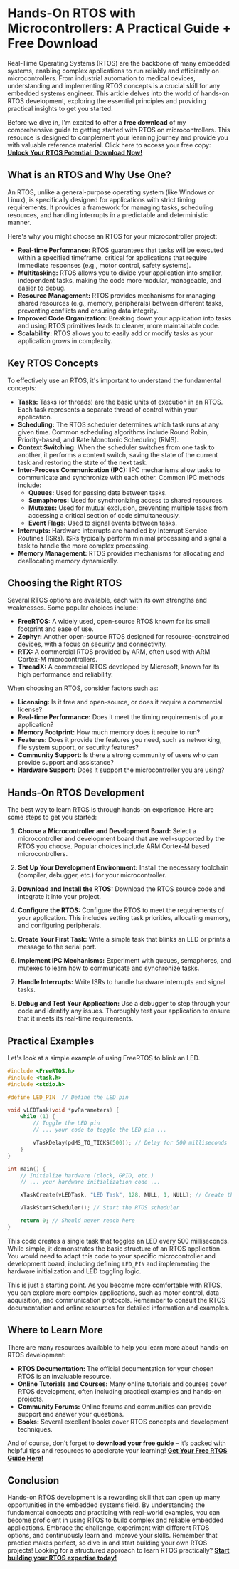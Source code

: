 # Hands-On RTOS with Microcontrollers: A Practical Guide + Free Download

Real-Time Operating Systems (RTOS) are the backbone of many embedded systems, enabling complex applications to run reliably and efficiently on microcontrollers. From industrial automation to medical devices, understanding and implementing RTOS concepts is a crucial skill for any embedded systems engineer. This article delves into the world of hands-on RTOS development, exploring the essential principles and providing practical insights to get you started.

Before we dive in, I'm excited to offer a **free download** of my comprehensive guide to getting started with RTOS on microcontrollers. This resource is designed to complement your learning journey and provide you with valuable reference material. Click here to access your free copy: [**Unlock Your RTOS Potential: Download Now!**](https://udemywork.com/hands-on-rtos-with-microcontrollers)

## What is an RTOS and Why Use One?

An RTOS, unlike a general-purpose operating system (like Windows or Linux), is specifically designed for applications with strict timing requirements. It provides a framework for managing tasks, scheduling resources, and handling interrupts in a predictable and deterministic manner.

Here's why you might choose an RTOS for your microcontroller project:

*   **Real-time Performance:** RTOS guarantees that tasks will be executed within a specified timeframe, critical for applications that require immediate responses (e.g., motor control, safety systems).
*   **Multitasking:** RTOS allows you to divide your application into smaller, independent tasks, making the code more modular, manageable, and easier to debug.
*   **Resource Management:** RTOS provides mechanisms for managing shared resources (e.g., memory, peripherals) between different tasks, preventing conflicts and ensuring data integrity.
*   **Improved Code Organization:** Breaking down your application into tasks and using RTOS primitives leads to cleaner, more maintainable code.
*   **Scalability:** RTOS allows you to easily add or modify tasks as your application grows in complexity.

## Key RTOS Concepts

To effectively use an RTOS, it's important to understand the fundamental concepts:

*   **Tasks:** Tasks (or threads) are the basic units of execution in an RTOS. Each task represents a separate thread of control within your application.
*   **Scheduling:** The RTOS scheduler determines which task runs at any given time. Common scheduling algorithms include Round Robin, Priority-based, and Rate Monotonic Scheduling (RMS).
*   **Context Switching:** When the scheduler switches from one task to another, it performs a context switch, saving the state of the current task and restoring the state of the next task.
*   **Inter-Process Communication (IPC):** IPC mechanisms allow tasks to communicate and synchronize with each other. Common IPC methods include:
    *   **Queues:** Used for passing data between tasks.
    *   **Semaphores:** Used for synchronizing access to shared resources.
    *   **Mutexes:** Used for mutual exclusion, preventing multiple tasks from accessing a critical section of code simultaneously.
    *   **Event Flags:** Used to signal events between tasks.
*   **Interrupts:** Hardware interrupts are handled by Interrupt Service Routines (ISRs). ISRs typically perform minimal processing and signal a task to handle the more complex processing.
*   **Memory Management:** RTOS provides mechanisms for allocating and deallocating memory dynamically.

## Choosing the Right RTOS

Several RTOS options are available, each with its own strengths and weaknesses. Some popular choices include:

*   **FreeRTOS:** A widely used, open-source RTOS known for its small footprint and ease of use.
*   **Zephyr:** Another open-source RTOS designed for resource-constrained devices, with a focus on security and connectivity.
*   **RTX:** A commercial RTOS provided by ARM, often used with ARM Cortex-M microcontrollers.
*   **ThreadX:** A commercial RTOS developed by Microsoft, known for its high performance and reliability.

When choosing an RTOS, consider factors such as:

*   **Licensing:** Is it free and open-source, or does it require a commercial license?
*   **Real-time Performance:** Does it meet the timing requirements of your application?
*   **Memory Footprint:** How much memory does it require to run?
*   **Features:** Does it provide the features you need, such as networking, file system support, or security features?
*   **Community Support:** Is there a strong community of users who can provide support and assistance?
*   **Hardware Support:** Does it support the microcontroller you are using?

## Hands-On RTOS Development

The best way to learn RTOS is through hands-on experience. Here are some steps to get you started:

1.  **Choose a Microcontroller and Development Board:** Select a microcontroller and development board that are well-supported by the RTOS you choose. Popular choices include ARM Cortex-M based microcontrollers.

2.  **Set Up Your Development Environment:** Install the necessary toolchain (compiler, debugger, etc.) for your microcontroller.

3.  **Download and Install the RTOS:** Download the RTOS source code and integrate it into your project.

4.  **Configure the RTOS:** Configure the RTOS to meet the requirements of your application. This includes setting task priorities, allocating memory, and configuring peripherals.

5.  **Create Your First Task:** Write a simple task that blinks an LED or prints a message to the serial port.

6.  **Implement IPC Mechanisms:** Experiment with queues, semaphores, and mutexes to learn how to communicate and synchronize tasks.

7.  **Handle Interrupts:** Write ISRs to handle hardware interrupts and signal tasks.

8.  **Debug and Test Your Application:** Use a debugger to step through your code and identify any issues. Thoroughly test your application to ensure that it meets its real-time requirements.

## Practical Examples

Let's look at a simple example of using FreeRTOS to blink an LED.

```c
#include <FreeRTOS.h>
#include <task.h>
#include <stdio.h>

#define LED_PIN  // Define the LED pin

void vLEDTask(void *pvParameters) {
    while (1) {
        // Toggle the LED pin
        // ... your code to toggle the LED pin ...

        vTaskDelay(pdMS_TO_TICKS(500)); // Delay for 500 milliseconds
    }
}

int main() {
    // Initialize hardware (clock, GPIO, etc.)
    // ... your hardware initialization code ...

    xTaskCreate(vLEDTask, "LED Task", 128, NULL, 1, NULL); // Create the LED task

    vTaskStartScheduler(); // Start the RTOS scheduler

    return 0; // Should never reach here
}
```

This code creates a single task that toggles an LED every 500 milliseconds.  While simple, it demonstrates the basic structure of an RTOS application. You would need to adapt this code to your specific microcontroller and development board, including defining `LED_PIN` and implementing the hardware initialization and LED toggling logic.

This is just a starting point. As you become more comfortable with RTOS, you can explore more complex applications, such as motor control, data acquisition, and communication protocols.  Remember to consult the RTOS documentation and online resources for detailed information and examples.

## Where to Learn More

There are many resources available to help you learn more about hands-on RTOS development:

*   **RTOS Documentation:** The official documentation for your chosen RTOS is an invaluable resource.
*   **Online Tutorials and Courses:** Many online tutorials and courses cover RTOS development, often including practical examples and hands-on projects.
*   **Community Forums:** Online forums and communities can provide support and answer your questions.
*   **Books:** Several excellent books cover RTOS concepts and development techniques.

And of course, don't forget to **download your free guide** – it’s packed with helpful tips and resources to accelerate your learning!  [**Get Your Free RTOS Guide Here!**](https://udemywork.com/hands-on-rtos-with-microcontrollers)

## Conclusion

Hands-on RTOS development is a rewarding skill that can open up many opportunities in the embedded systems field. By understanding the fundamental concepts and practicing with real-world examples, you can become proficient in using RTOS to build complex and reliable embedded applications. Embrace the challenge, experiment with different RTOS options, and continuously learn and improve your skills. Remember that practice makes perfect, so dive in and start building your own RTOS projects! Looking for a structured approach to learn RTOS practically? [**Start building your RTOS expertise today!**](https://udemywork.com/hands-on-rtos-with-microcontrollers)
